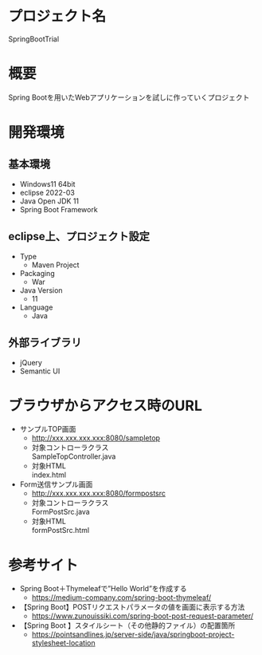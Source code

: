 # プロジェクト名
SpringBootTrial

# 概要
Spring Bootを用いたWebアプリケーションを試しに作っていくプロジェクト

# 開発環境

## 基本環境
* Windows11 64bit
* eclipse 2022-03
* Java Open JDK 11
* Spring Boot Framework

## eclipse上、プロジェクト設定
* Type
  * Maven Project
* Packaging
  * War
* Java Version
  * 11
* Language 
  * Java

## 外部ライブラリ
* jQuery
* Semantic UI

# ブラウザからアクセス時のURL

* サンプルTOP画面
  * http://xxx.xxx.xxx.xxx:8080/sampletop
  * 対象コントローラクラス  
    SampleTopController.java  
  * 対象HTML  
    index.html  
* Form送信サンプル画面
  * http://xxx.xxx.xxx.xxx:8080/formpostsrc
  * 対象コントローラクラス  
    FormPostSrc.java  
  * 対象HTML  
    formPostSrc.html  

# 参考サイト
* Spring Boot＋Thymeleafで”Hello World”を作成する  
  * https://medium-company.com/spring-boot-thymeleaf/
* 【Spring Boot】POSTリクエストパラメータの値を画面に表示する方法  
  * https://www.zunouissiki.com/spring-boot-post-request-parameter/
* 【Spring Boot 】スタイルシート（その他静的ファイル）の配置箇所
  * https://pointsandlines.jp/server-side/java/springboot-project-stylesheet-location
